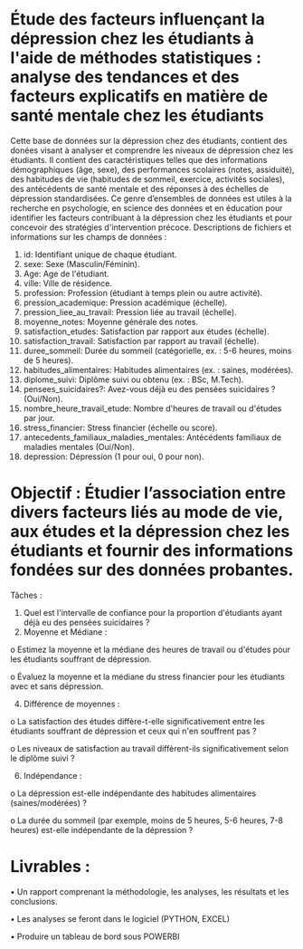 # Étude des facteurs influençant la dépression chez les étudiants à l'aide de méthodes statistiques : analyse des tendances et des facteurs explicatifs en matière de santé mentale chez les étudiants

Cette base de données sur la dépression chez des étudiants, contient des donées  visant à analyser et
comprendre les niveaux de dépression chez les étudiants. Il contient des caractéristiques telles que des informations 
démographiques (âge, sexe), des performances scolaires (notes, assiduité), des habitudes de vie (habitudes de 
sommeil, exercice, activités sociales), des antécédents de santé mentale et des réponses à des échelles de dépression 
standardisées.
Ce genre d’ensembles de données est utiles à la recherche en psychologie, en science des données et en éducation 
pour identifier les facteurs contribuant à la dépression chez les étudiants et pour concevoir des stratégies 
d'intervention précoce. 
Descriptions de fichiers et informations sur les champs de données : 
1. id: Identifiant unique de chaque étudiant.
2. sexe: Sexe (Masculin/Féminin).
3. Age: Age de l'étudiant.
4. ville: Ville de résidence.
5. profession: Profession (étudiant à temps plein ou autre activité).
6. pression_academique: Pression académique (échelle).
7. pression_liee_au_travail: Pression liée au travail (échelle).
8. moyenne_notes: Moyenne générale des notes.
9. satisfaction_etudes: Satisfaction par rapport aux études (échelle).
10. satisfaction_travail: Satisfaction par rapport au travail (échelle).
11. duree_sommeil: Durée du sommeil (catégorielle, ex. : 5-6 heures, moins de 5 heures).
12. habitudes_alimentaires: Habitudes alimentaires (ex. : saines, modérées).
13. diplome_suivi: Diplôme suivi ou obtenu (ex. : BSc, M.Tech).
14. pensees_suicidaires?: Avez-vous déjà eu des pensées suicidaires ? (Oui/Non).
15. nombre_heure_travail_etude: Nombre d'heures de travail ou d'études par jour.
16. stress_financier: Stress financier (échelle ou score).
17. antecedents_familiaux_maladies_mentales: Antécédents familiaux de maladies mentales (Oui/Non).
18. depression: Dépression (1 pour oui, 0 pour non).

# Objectif :  Étudier l’association entre divers facteurs liés au mode de vie, aux études et la dépression chez les étudiants  et fournir des informations fondées sur des données probantes.

Tâches :
1. Quel est l'intervalle de confiance pour la proportion d'étudiants ayant déjà eu des pensées suicidaires ?
2. Moyenne et Médiane :

o Estimez la moyenne et la médiane des heures de travail ou d'études pour les étudiants souffrant 
de dépression.

o Évaluez la moyenne et la médiane du stress financier pour les étudiants avec et sans dépression.

4. Différence de moyennes :

o La satisfaction des études diffère-t-elle significativement entre les étudiants souffrant de 
dépression et ceux qui n'en souffrent pas ?

o Les niveaux de satisfaction au travail diffèrent-ils significativement selon le diplôme suivi ?

6. Indépendance :

o La dépression est-elle indépendante des habitudes alimentaires (saines/modérées) ?

o La durée du sommeil (par exemple, moins de 5 heures, 5-6 heures, 7-8 heures) est-elle 
indépendante de la dépression ?

# Livrables :
• Un rapport comprenant la méthodologie, les analyses, les résultats et les conclusions.

• Les analyses se feront dans le logiciel (PYTHON, EXCEL)

• Produire un tableau de bord sous POWERBI
